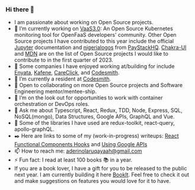 ### Hi there 👋

- I am passionate about working on Open Source projects.
- 🔭 I’m currently working on [VaaS3.0](https://github.com/oslabs-beta/VaaS): An Open Source Kubernetes monitoring tool for OpenFaaS developers' community. Other Open Source projects I have contributed to this year include the official [Jupyter](https://github.com/jupyterhub/jupyterhub) documentation and [nigerialogos](https://github.com/PaystackHQ/nigerialogos) from [PayStackHQ](https://github.com/PaystackHQ). [Chakra-UI](https://github.com/chakra-ui/chakra-ui) and [MDN](https://github.com/mdn) are on the list of Open Source projects I would like to contribute to in the first quarter of 2023.
- :office: Some companies I have enjoyed working at/building for include [Enyata](https://www.enyata.com/), [Kafene](https://www.linkedin.com/company/kafene/), [CareClick](https://www.linkedin.com/company/careclick-technologies/), and [Codesmith](https://www.codesmith.io/). 
- 🌱 I’m currently a resident at [Codesmith](https://www.codesmith.io/).
- 👯 Open to collaborating on more Open Source projects and Software Engineering mentor/mentee-ship.
- 🤔 I’m on the look out for opportunities to work with container orchestration or DevOps roles.
- 💬 Ask me about Typescript, React, Redux, TDD, Node, Express, SQL, NoSQL(mongo), Data Structures, Google APIs, GraphQL and Vue.
- :wrench: Some of the libraries I have used are redux-toolkit, react-query, apollo-graphQL.
- :black_nib: Here are links to some of my (work-in-progress) writeups: [React Functional Components Hooks](https://medium.com/@ruqayaah_aderinola/react-functional-components-hooks-f6b40a983583) and [Using Google APIs](https://medium.com/@ruqayaah_aderinola/using-google-api-google-calendar-api-as-a-case-study-cfb0b22654a1)
- 📫 How to reach me: aderinolaruqayaah@gmail.com
- ⚡ Fun fact: I read at least 100 books :books: in a year.
- If you are a book lover, I have a gift for you to be released to the public next year. I am currently building it here [BookIt](https://github.com/ruqayaahh/BookIt). Feel free to check it out and make suggestions on features you would love for it to have. 
